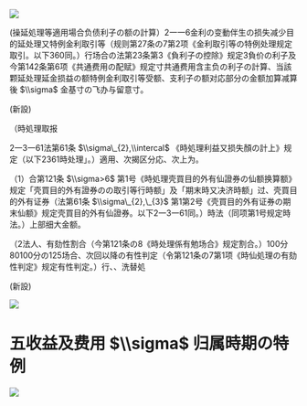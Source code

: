 ![](https://www.nta.go.jp/tmp/d9f4944c-6f94-46ab-b40f-70e446f11ddd/images/f0ad4cd4dbf29715ea396fc0c3a9763d89647141c91945ca73d4eecadcbaf311.jpg)

(操延処理等適用場合负债利子の额の計算）2一一6金利の变動伴生の损失减少目的延处理又特例金利取引等（规则第27条の7第2项《金利取引等の特例处理规定取引。以下360同。）行场合の法第23条第3《負利子の控除》规定3負价の利子及今第142条第6项《共通费用の配赋》规定寸共通费用含主负の利子の計算、当該颗延处理延金损益の额特例金利取引等受额、支利子の额对応部分の金额加算减算後 $\\sigma$ 金基寸の飞办与留意寸。

(新設)

（時処理取报

2一3一61法第61条 $\\sigma\_{2},\\intercal$ 《時処理利益又损失顏の計上》规定（以下2361時处理」。）適用、次揭区分応、次上为。

（1）合第121条 $\\sigma>6$ 第1号《時処理壳買目的外有仙證券の仙额换算额》规定「壳買目的外有證券のの取引等行時额」及「期末時又决济時额」过、壳買目的外有证券（法第61条 $\\sigma\_{2},\_{3}$ 第1第2号《壳買目的外有证券の期末仙额》规定壳買目的外有仙證券。以下2一3一61同。）時法（同项第1号规定時法。）上部细大金额。

（2法人、有劾性割合（今第121条の8《時处理係有勉场合》规定割合。）100分80100分の125场合、次回以降の有性判定（令第121条の7第1项《時仙処理の有劾性判定》规定有性判定。）行、、洗替処

(新設)

![](https://www.nta.go.jp/tmp/d9f4944c-6f94-46ab-b40f-70e446f11ddd/images/7a4cb747c62c9d8f866a53a4e6f966231acc1f21dc86b8e4167c5f2d5281fdf9.jpg)

# 五收益及费用 $\\sigma$ 归属時期の特例

![](https://www.nta.go.jp/tmp/d9f4944c-6f94-46ab-b40f-70e446f11ddd/images/8a0aa4415b8d3508cc53975a0af7cb96243239c582e5f9b21d27a6991e81e508.jpg)